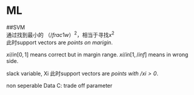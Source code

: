 # ML

##SVM  
通过找到最小的 $（/frac{1}{w}）^2$，相当于寻找$x^2$  
此时support vectors are _points on marigin_.

$xi /in [0,1]$ means correct but in margin range.
$xi /in [1,/inf]$ means in wrong side.

slack variable, Xi
此时support vectors are _points with $/xi > 0$_.

non seperable Data
C: trade off parameter

